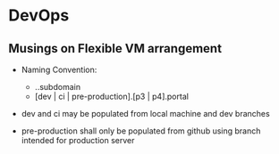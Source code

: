 # DevOps

## Musings on Flexible VM arrangement
+ Naming Convention: 
  + <function>.<generation>.subdomain
  + [dev | ci | pre-production].[p3 | p4].portal

+ dev and ci may be populated from local machine and dev branches
+ pre-production shall only be populated from github using branch intended for production server
